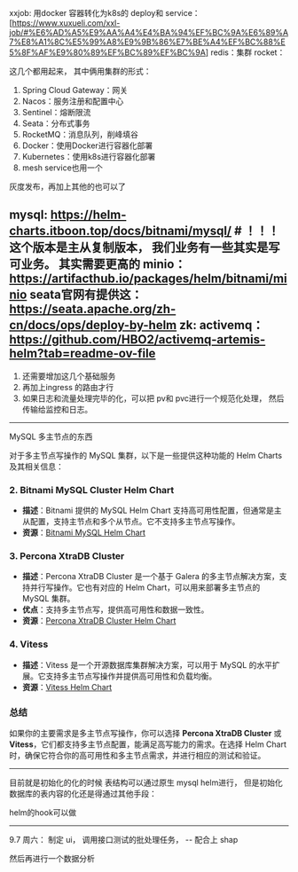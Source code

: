 xxjob: 用docker 容器转化为k8s的 deploy和 service：  [https://www.xuxueli.com/xxl-job/#%E6%AD%A5%E9%AA%A4%E4%BA%94%EF%BC%9A%E6%89%A7%E8%A1%8C%E5%99%A8%E9%9B%86%E7%BE%A4%EF%BC%88%E5%8F%AF%E9%80%89%EF%BC%89%EF%BC%9A]
redis：集群
rocket：

这几个都用起来， 其中俩用集群的形式：
1. Spring Cloud Gateway：网关
2. Nacos：服务注册和配置中心
3. Sentinel：熔断限流
4. Seata：分布式事务
5. RocketMQ：消息队列，削峰填谷
6. Docker：使用Docker进行容器化部署
7. Kubernetes：使用k8s进行容器化部署
8. mesh service也用一个

灰度发布，再加上其他的也可以了


mysql: https://helm-charts.itboon.top/docs/bitnami/mysql/     # ！！！这个版本是主从复制版本， 我们业务有一些其实是写可业务。 其实需要更高的
minio： https://artifacthub.io/packages/helm/bitnami/minio
seata官网有提供这： https://seata.apache.org/zh-cn/docs/ops/deploy-by-helm
zk: 
activemq： https://github.com/HBO2/activemq-artemis-helm?tab=readme-ov-file
----

1. 还需要增加这几个基础服务
2. 再加上ingress 的路由才行
3. 如果日志和流量处理完毕的化，可以把 pv和 pvc进行一个规范化处理， 然后传输给监控和日志。




---
MySQL 多主节点的东西

对于多主节点写操作的 MySQL 集群，以下是一些提供这种功能的 Helm Charts 及其相关信息：


### 2. **Bitnami MySQL Cluster Helm Chart**
- **描述**：Bitnami 提供的 MySQL Helm Chart 支持高可用性配置，但通常是主从配置，支持主节点和多个从节点。它不支持多主节点写操作。
- **资源**：[Bitnami MySQL Helm Chart](https://artifacthub.io/packages/helm/bitnami/mysql)

### 3. **Percona XtraDB Cluster**
- **描述**：Percona XtraDB Cluster 是一个基于 Galera 的多主节点解决方案，支持并行写操作。它也有对应的 Helm Chart，可以用来部署多主节点的 MySQL 集群。
- **优点**：支持多主节点写，提供高可用性和数据一致性。
- **资源**：[Percona XtraDB Cluster Helm Chart](https://artifacthub.io/packages/helm/percona/percona-xtradb-cluster)

### 4. **Vitess**
- **描述**：Vitess 是一个开源数据库集群解决方案，可以用于 MySQL 的水平扩展。它支持多主节点写操作并提供高可用性和负载均衡。
- **资源**：[Vitess Helm Chart](https://artifacthub.io/packages/helm/vitess/vitess)


### 总结
如果你的主要需求是多主节点写操作，你可以选择 **Percona XtraDB Cluster** 或 **Vitess**，它们都支持多主节点配置，能满足高写能力的需求。在选择 Helm Chart 时，确保它符合你的高可用性和多主节点需求，并进行相应的测试和验证。


---

目前就是初始化的化的时候 表结构可以通过原生 mysql helm进行， 但是初始化数据库的表内容的化还是得通过其他手段：

helm的hook可以做

---
9.7 周六：
制定 ui， 调用接口测试的批处理任务， -- 配合上 shap

然后再进行一个数据分析
